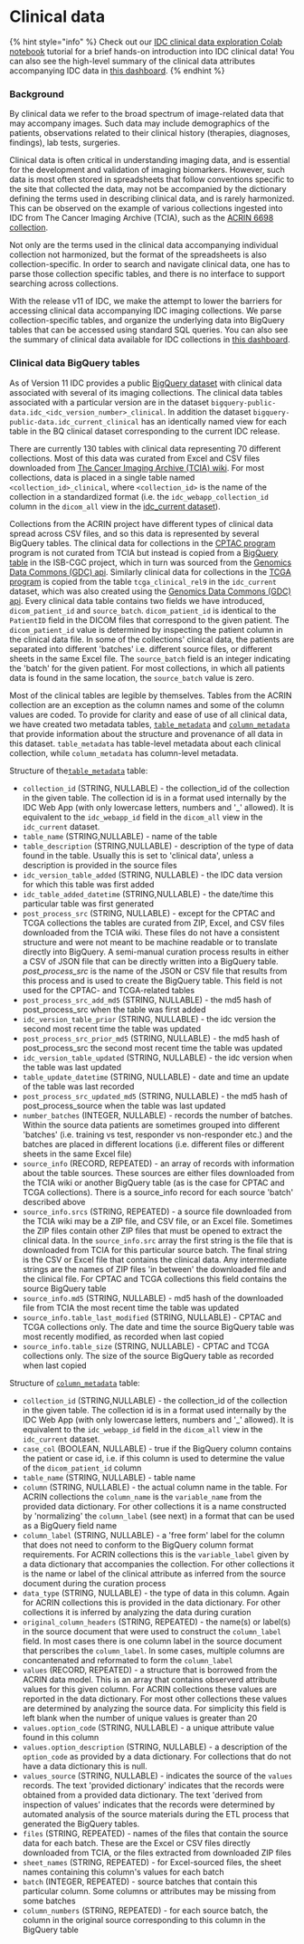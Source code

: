 # Clinical data

{% hint style="info" %}
Check out our [IDC clinical data exploration Colab notebook](https://github.com/ImagingDataCommons/IDC-Examples/blob/master/notebooks/clinical\_data\_intro.ipynb) tutorial for a brief hands-on introduction into IDC clinical data! You can also see the high-level summary of the clinical data attributes accompanying IDC data in [this dashboard](https://lookerstudio.google.com/reporting/04cf5976-4ea0-4fee-a749-8bfd162f2e87/page/p\_s7mk6eybqc).
{% endhint %}

### Background

By clinical data we refer to the broad spectrum of image-related data that may accompany images. Such data may include demographics of the patients, observations related to their clinical history (therapies, diagnoses, findings), lab tests, surgeries.

Clinical data is often critical in understanding imaging data, and is essential for the development and validation of imaging biomarkers. However, such data is most often stored in spreadsheets that follow conventions specific to the site that collected the data, may not be accompanied by the dictionary defining the terms used in describing clinical data, and is rarely harmonized. This can be observed on the example of various collections ingested into IDC from The Cancer Imaging Archive (TCIA), such as the [ACRIN 6698 collection](https://wiki.cancerimagingarchive.net/pages/viewpage.action?pageId=50135447).

Not only are the terms used in the clinical data accompanying individual collection not harmonized, but the format of the spreadsheets is also collection-specific. In order to search and navigate clinical data, one has to parse those collection specific tables, and there is no interface to support searching across collections.

With the release v11 of IDC, we make the attempt to lower the barriers for accessing clinical data accompanying IDC imaging collections. We parse collection-specific tables, and organize the underlying data into BigQuery tables that can be accessed using standard SQL queries. You can also see the summary of clinical data available for IDC collections in [this dashboard](https://datastudio.google.com/u/0/reporting/04cf5976-4ea0-4fee-a749-8bfd162f2e87/page/p\_s7mk6eybqc).

### Clinical data BigQuery tables

As of Version 11 IDC provides a public [BigQuery dataset](https://console.cloud.google.com/bigquery?p=bigquery-public-data\&d=idc\_clinical\_current) with clinical data associated with several of its imaging collections. The clinical data tables associated with a particular version are in the dataset `bigquery-public-data.idc_<idc_version_number>_clinical`. In addition the dataset `bigquery-public-data.idc_current_clinical` has an identically named view for each table in the BQ clinical dataset corresponding to the current IDC release.

There are currently 130 tables with clinical data representing 70 different collections. Most of this data was curated from Excel and CSV files downloaded from [The Cancer Imaging Archive (TCIA) wiki](https://wiki.cancerimagingarchive.net/). For most collections, data is placed in a single table named `<collection_id>_clinical`, where `<collection_id>` is the name of the collection in a standardized format (i.e. the `idc_webapp_collection_id` column in the `dicom_all` view in the [idc\_current dataset](https://console.cloud.google.com/bigquery?p=bigquery-public-data\&d=idc\_clinical\&page=dataset)).

Collections from the ACRIN project have different types of clinical data spread across CSV files, and so this data is represented by several BigQuery tables. The clinical data for collections in the [CPTAC program](https://proteomics.cancer.gov/programs/cptac) program is not curated from TCIA but instead is copied from a [BigQuery table](https://console.cloud.google.com/bigquery?p=isb-cgc-bq\&d=cptac\&t=clinical\_gdc\_current\&page=table) in the ISB-CGC project, which in turn was sourced from the [Genomics Data Commons (GDC) api](https://gdc.cancer.gov/developers/gdc-application-programming-interface-api). Similarly clinical data for collections in the [TCGA program](https://www.cancer.gov/about-nci/organization/ccg/research/structural-genomics/tcga) is copied from the table `tcga_clinical_rel9` in the `idc_current` dataset, which was also created using the [Genomics Data Commons (GDC) api](https://gdc.cancer.gov/developers/gdc-application-programming-interface-api). Every clinical data table contains two fields we have introduced, `dicom_patient_id` and `source_batch`. `dicom_patient_id` is identical to the `PatientID` field in the DICOM files that correspond to the given patient. The `dicom_patient_id` value is determined by inspecting the patient column in the clinical data file. In some of the collections' clinical data, the patients are separated into different 'batches' i.e. different source files, or different sheets in the same Excel file. The `source_batch` field is an integer indicating the 'batch' for the given patient. For most collections, in which all patients data is found in the same location, the `source_batch` value is zero.

Most of the clinical tables are legible by themselves. Tables from the ACRIN collection are an exception as the column names and some of the column values are coded. To provide for clarity and ease of use of all clinical data, we have created two metadata tables, [`table_metadata`](https://console.cloud.google.com/bigquery?p=bigquery-public-data\&d=idc\_clinical\_current\&t=table\_metadata\&page=table) and [`column_metadata`](https://console.cloud.google.com/bigquery?p=bigquery-public-data\&d=idc\_clinical\_current\&t=column\_metadata\&page=table) that provide information about the structure and provenance of all data in this dataset. `table_metadata` has table-level metadata about each clinical collection, while `column_metadata` has column-level metadata.

Structure of the[`table_metadata`](https://console.cloud.google.com/bigquery?p=bigquery-public-data\&d=idc\_clinical\_current\&t=table\_metadata\&page=table) table:

* `collection_id` (STRING, NULLABLE) - the collection\_id of the collection in the given table. The collection id is in a format used internally by the IDC Web App (with only lowercase letters, numbers and '\_' allowed). It is equivalent to the `idc_webapp_id` field in the `dicom_all` view in the `idc_current` dataset.
* `table_name` (STRING,NULLABLE) - name of the table
* `table_description` (STRING,NULLABLE) - description of the type of data found in the table. Usually this is set to 'clinical data', unless a description is provided in the source files
* `idc_version_table_added` (STRING, NULLABLE) - the IDC data version for which this table was first added
* `idc_table_added_datetime` (STRING,NULLABLE) - the date/time this particular table was first generated
* `post_process_src` (STRING, NULLABLE) - except for the CPTAC and TCGA collections the tables are curated from ZIP, Excel, and CSV files downloaded from the TCIA wiki. These files do not have a consistent structure and were not meant to be machine readable or to translate directly into BigQuery. A semi-manual curation process results in either a CSV of JSON file that can be directly written into a BigQuery table. _post\_process\_src_ is the name of the JSON or CSV file that results from this process and is used to create the BigQuery table. This field is not used for the CPTAC- and TCGA-related tables
* `post_process_src_add_md5` (STRING, NULLABLE) - the md5 hash of post\_process\_src when the table was first added
* `idc_version_table_prior` (STRING, NULLABLE) - the idc version the second most recent time the table was updated
* `post_process_src_prior_md5` (STRING, NULLABLE) - the md5 hash of post\_process\_src the second most recent time the table was updated
* `idc_version_table_updated` (STRING, NULLABLE) - the idc version when the table was last updated
* `table_update_datetime` (STRING, NULLABLE) - date and time an update of the table was last recorded
* `post_process_src_updated_md5` (STRING, NULLABLE) - the md5 hash of post\_process\_source when the table was last updated
* `number_batches` (INTEGER, NULLABLE) - records the number of batches. Within the source data patients are sometimes grouped into different 'batches' (i.e. training vs test, responder vs non-responder etc.) and the batches are placed in different locations (i.e. different files or different sheets in the same Excel file)
* `source_info` (RECORD, REPEATED) - an array of records with information about the table sources. These sources are either files downloaded from the TCIA wiki or another BigQuery table (as is the case for CPTAC and TCGA collections). There is a source\_info record for each source 'batch' described above
* `source_info.srcs` (STRING, REPEATED) - a source file downloaded from the TCIA wiki may be a ZIP file, and CSV file, or an Excel file. Sometimes the ZIP files contain other ZIP files that must be opened to extract the clinical data. In the `source_info.src` array the first string is the file that is downloaded from TCIA for this particular source batch. The final string is the CSV or Excel file that contains the clinical data. Any intermediate strings are the names of ZIP files 'in between' the downloaded file and the clinical file. For CPTAC and TCGA collections this field contains the source BigQuery table
* `source_info.md5` (STRING, NULLABLE) - md5 hash of the downloaded file from TCIA the most recent time the table was updated
* `source_info.table_last_modified` (STRING, NULLABLE) - CPTAC and TCGA collections only. The date and time the source BigQuery table was most recently modified, as recorded when last copied
* `source_info.table_size` (STRING, NULLABLE) - CPTAC and TCGA collections only. The size of the source BigQuery table as recorded when last copied

Structure of [`column_metadata`](https://console.cloud.google.com/bigquery?p=bigquery-public-data\&d=idc\_clinical\_current\&t=column\_metadata\&page=table) table:

* `collection_id` (STRING,NULLABLE) - the collection\_id of the collection in the given table. The collection id is in a format used internally by the IDC Web App (with only lowercase letters, numbers and '\_' allowed). It is equivalent to the `idc_webapp_id` field in the `dicom_all` view in the `idc_current` dataset.
* `case_col` (BOOLEAN, NULLABLE) - true if the BigQuery column contains the patient or case id, i.e. if this column is used to determine the value of the `dicom_patient_id` column
* `table_name` (STRING, NULLABLE) - table name
* `column` (STRING, NULLABLE) - the actual column name in the table. For ACRIN collections the `column_name` is the `variable_name` from the provided data dictionary. For other collections it is a name constructed by 'normalizing' the `column_label` (see next) in a format that can be used as a BigQuery field name
* `column_label` (STRING, NULLABLE) - a 'free form' label for the column that does not need to conform to the BigQuery column format requirements. For ACRIN collections this is the `variable_label` given by a data dictionary that accompanies the collection. For other collections it is the name or label of the clinical attribute as inferred from the source document during the curation process
* `data_type` (STRING, NULLABLE) - the type of data in this column. Again for ACRIN collections this is provided in the data dictionary. For other collections it is inferred by analyzing the data during curation
* `original_column_headers` (STRING, REPEATED) - the name(s) or label(s) in the source document that were used to construct the `column_label` field. In most cases there is one column label in the source document that perscribes the `column_label`. In some cases, multiple columns are concantenated and reformated to form the `column_label`
* `values` (RECORD, REPEATED) - a structure that is borrowed from the ACRIN data model. This is an array that contains observerd attribute values for this given column. For ACRIN collections these values are reported in the data dictionary. For most other collections these values are determined by analyzing the source data. For simplicity this field is left blank when the number of unique values is greater than 20
* `values.option_code` (STRING, NULLABLE) - a unique attribute value found in this column
* `values.option_description` (STRING, NULLABLE) - a description of the `option_code` as provided by a data dictionary. For collections that do not have a data dictionary this is null.
* `values_source` (STRING, NULLABLE) - indicates the source of the `values` records. The text 'provided dictionary' indicates that the records were obtained from a provided data dictionary. The text 'derived from inspection of values' indicates that the records were determined by automated analysis of the source materials during the ETL process that generated the BigQuery tables.
* `files` (STRING, REPEATED) - names of the files that contain the source data for each batch. These are the Excel or CSV files directly downloaded from TCIA, or the files extracted from downloaded ZIP files
* `sheet_names` (STRING, REPEATED) - for Excel-sourced files, the sheet names containing this column's values for each batch
* `batch` (INTEGER, REPEATED) - source batches that contain this particular column. Some columns or attributes may be missing from some batches
* `column_numbers` (STRING, REPEATED) - for each source batch, the column in the original source corresponding to this column in the BigQuery table
